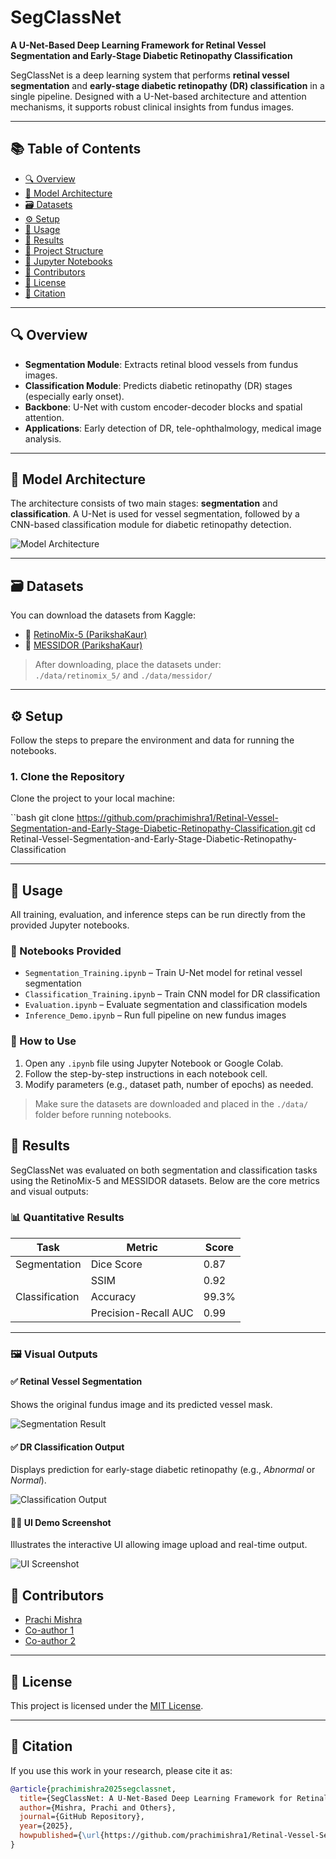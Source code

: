 # SegClassNet

**A U-Net-Based Deep Learning Framework for Retinal Vessel Segmentation and Early-Stage Diabetic Retinopathy Classification**

SegClassNet is a deep learning system that performs **retinal vessel segmentation** and **early-stage diabetic retinopathy (DR) classification** in a single pipeline. Designed with a U-Net-based architecture and attention mechanisms, it supports robust clinical insights from fundus images.

---

## 📚 Table of Contents

- [🔍 Overview](#-overview)
- [🧠 Model Architecture](#-model-architecture)
- [🗃️ Datasets](#️-datasets)
- [⚙️ Setup](#-setup)
- [🚀 Usage](#-usage)
- [🧪 Results](#-results)
- [📁 Project Structure](#-project-structure)
- [📓 Jupyter Notebooks](#-jupyter-notebooks)
- [👥 Contributors](#-contributors)
- [📄 License](#-license)
- [📌 Citation](#-citation)
---

## 🔍 Overview

- **Segmentation Module**: Extracts retinal blood vessels from fundus images.
- **Classification Module**: Predicts diabetic retinopathy (DR) stages (especially early onset).
- **Backbone**: U-Net with custom encoder-decoder blocks and spatial attention.
- **Applications**: Early detection of DR, tele-ophthalmology, medical image analysis.

---

## 🧠 Model Architecture

The architecture consists of two main stages: **segmentation** and **classification**. A U-Net is used for vessel segmentation, followed by a CNN-based classification module for diabetic retinopathy detection.

![Model Architecture](./assets/model_architecture.jpeg)

---

## 🗃️ Datasets

You can download the datasets from Kaggle:

- 🔗 [RetinoMix-5 (ParikshaKaur)](https://www.kaggle.com/datasets/parikshakaur/retinomix-5)  
- 🔗 [MESSIDOR (ParikshaKaur)](https://www.kaggle.com/datasets/parikshakaur/messidor)

> After downloading, place the datasets under:  
> `./data/retinomix_5/` and `./data/messidor/`

---

## ⚙️ Setup

Follow the steps to prepare the environment and data for running the notebooks.

### 1. Clone the Repository

Clone the project to your local machine:

``bash
git clone https://github.com/prachimishra1/Retinal-Vessel-Segmentation-and-Early-Stage-Diabetic-Retinopathy-Classification.git
cd Retinal-Vessel-Segmentation-and-Early-Stage-Diabetic-Retinopathy-Classification

---

 ## 🚀 Usage

All training, evaluation, and inference steps can be run directly from the provided Jupyter notebooks.

### 🧠 Notebooks Provided

- `Segmentation_Training.ipynb` – Train U-Net model for retinal vessel segmentation  
- `Classification_Training.ipynb` – Train CNN model for DR classification  
- `Evaluation.ipynb` – Evaluate segmentation and classification models  
- `Inference_Demo.ipynb` – Run full pipeline on new fundus images

### 📌 How to Use

1. Open any `.ipynb` file using Jupyter Notebook or Google Colab.
2. Follow the step-by-step instructions in each notebook cell.
3. Modify parameters (e.g., dataset path, number of epochs) as needed.

> Make sure the datasets are downloaded and placed in the `./data/` folder before running notebooks.

## 🧪 Results

SegClassNet was evaluated on both segmentation and classification tasks using the RetinoMix-5 and MESSIDOR datasets. Below are the core metrics and visual outputs:

### 📊 Quantitative Results

| Task              | Metric           | Score     |
|-------------------|------------------|-----------|
| Segmentation      | Dice Score       | 0.87      |
|                   | SSIM             | 0.92      |
| Classification    | Accuracy         | 99.3%     |
|                   | Precision-Recall AUC | 0.99 |

---

### 🖼️ Visual Outputs

#### ✅ Retinal Vessel Segmentation

Shows the original fundus image and its predicted vessel mask.

![Segmentation Result](./assets/segmentation_result.png)

#### ✅ DR Classification Output

Displays prediction for early-stage diabetic retinopathy (e.g., *Abnormal* or *Normal*).

![Classification Output](./assets/classification_output.png)

#### 🧑‍💻 UI Demo Screenshot

Illustrates the interactive UI allowing image upload and real-time output.

![UI Screenshot](./assets/ui_screenshot.png)

## 👥 Contributors

- [Prachi Mishra](https://github.com/prachimishra1)
- [Co-author 1](https://github.com/username)
- [Co-author 2](https://github.com/username)

---
## 📄 License

This project is licensed under the [MIT License](LICENSE).

---

## 📌 Citation

If you use this work in your research, please cite it as:

```bibtex
@article{prachimishra2025segclassnet,
  title={SegClassNet: A U-Net-Based Deep Learning Framework for Retinal Vessel Segmentation and Early-Stage Diabetic Retinopathy Classification},
  author={Mishra, Prachi and Others},
  journal={GitHub Repository},
  year={2025},
  howpublished={\url{https://github.com/prachimishra1/Retinal-Vessel-Segmentation-and-Early-Stage-Diabetic-Retinopathy-Classification}}
}
